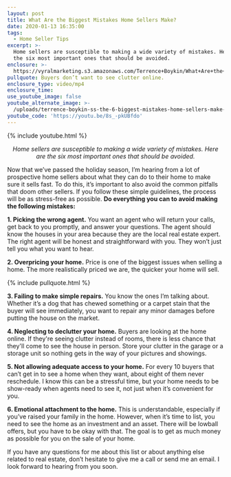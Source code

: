 ```yaml
---
layout: post
title: What Are the Biggest Mistakes Home Sellers Make?
date: 2020-01-13 16:35:00
tags:
  - Home Seller Tips
excerpt: >-
  Home sellers are susceptible to making a wide variety of mistakes. Here are
  the six most important ones that should be avoided.
enclosure: >-
  https://vyralmarketing.s3.amazonaws.com/Terrence+Boykin/What+Are+the+Biggest+Mistakes+Home+Sellers+Make_.mp4
pullquote: Buyers don’t want to see clutter online.
enclosure_type: video/mp4
enclosure_time:
use_youtube_image: false
youtube_alternate_image: >-
  /uploads/terrence-boykin-ss-the-6-biggest-mistakes-home-sellers-make-youtube.jpg
youtube_code: 'https://youtu.be/8s_-pkUBfdo'
---
```


{% include youtube.html %}

<p style="text-align: center;"><em>Home sellers are susceptible to making a wide variety of mistakes. Here are the six most important ones that should be avoided.</em></p>

Now that we’ve passed the holiday season, I’m hearing from a lot of prospective home sellers about what they can do to their home to make sure it sells fast. To do this, it’s important to also avoid the common pitfalls that doom other sellers. If you follow these simple guidelines, the process will be as stress-free as possible. **Do everything you can to avoid making the following mistakes:**

**1\. Picking the wrong agent.** You want an agent who will return your calls, get back to you promptly, and answer your questions. The agent should know the houses in your area because they are the local real estate expert. The right agent will be honest and straightforward with you. They won’t just tell you what you want to hear.

**2\. Overpricing your home.** Price is one of the biggest issues when selling a home. The more realistically priced we are, the quicker your home will sell.

{% include pullquote.html %}

**3\. Failing to make simple repairs.** You know the ones I’m talking about. Whether it’s a dog that has chewed something or a carpet stain that the buyer will see immediately, you want to repair any minor damages before putting the house on the market.

**4\. Neglecting to declutter your home.** Buyers are looking at the home online. If they're seeing clutter instead of rooms, there is less chance that they'll come to see the house in person. Store your clutter in the garage or a storage unit so nothing gets in the way of your pictures and showings.

**5\. Not allowing adequate access to your home.** For every 10 buyers that can’t get in to see a home when they want, about eight of them never reschedule. I know this can be a stressful time, but your home needs to be show-ready when agents need to see it, not just when it’s convenient for you.

**6\. Emotional attachment to the home.** This is understandable, especially if you’ve raised your family in the home. However, when it’s time to list, you need to see the home as an investment and an asset. There will be lowball offers, but you have to be okay with that. The goal is to get as much money as possible for you on the sale of your home.

If you have any questions for me about this list or about anything else related to real estate, don’t hesitate to give me a call or send me an email. I look forward to hearing from you soon.